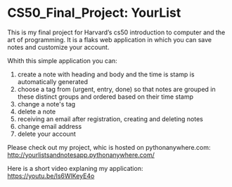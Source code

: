 # CS50_Final_Project: YourList

This is my final project for Harvard’s cs50 introduction to computer and the art of programming. 
It is a flaks web application in which you can save notes and customize your account.

Whith this simple application you can:

1. create a note with heading and body and the time is stamp is automatically generated
2. choose a tag from (urgent, entry, done) so that notes are grouped in these distinct groups and ordered based on their time stamp
3. change a note's tag
4. delete a note
5. receiving an email after registration, creating and deleting notes
6. change email address
7. delete your account

Please check out my project, whic is hosted on pythonanywhere.com: 
http://yourlistsandnotesapp.pythonanywhere.com/

Here is a short video explaning my application: 
https://youtu.be/Is6WlKeyE4o